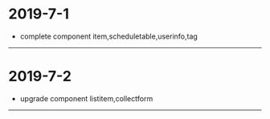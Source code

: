 # 2019-7-1
* complete component item,scheduletable,userinfo,tag
---
# 2019-7-2
* upgrade component listitem,collectform
---
